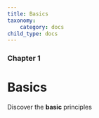 ```yaml
---
title: Basics
taxonomy:
    category: docs
child_type: docs
---
```


### Chapter 1

# Basics

Discover the **basic** principles 
